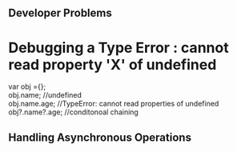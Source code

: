 ## Developer Problems

# Debugging a Type Error : cannot read property 'X' of undefined

var obj ={}; <br />
obj.name; //undefined <br/>
obj.name.age; //TypeError: cannot read properties of undefined <br/>
obj?.name?.age;  //conditonoal chaining

## Handling Asynchronous Operations

